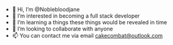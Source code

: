 - 👋 Hi, I’m @Noblebloodjane
- 👀 I’m interested in becoming a full stack developer 
- 🌱 I’m learning a things these things would be revealed in time
- 💞️ I’m looking to collaborate with anyone 
- 📫 You can contact me via email cakecombat@outlook.com 

<!---
Noblebloodjane/Noblebloodjane is a ✨ special ✨ repository because its `README.md` (this file) appears on your GitHub profile.
You can click the Preview link to take a look at your changes.
--->
